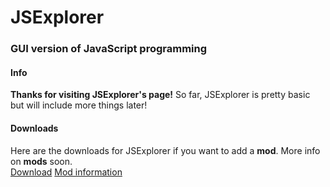 # JSExplorer
### GUI version of JavaScript programming
#### Info
**Thanks for visiting JSExplorer's page!**
So far, JSExplorer is pretty basic but will include more things later!
#### Downloads
Here are the downloads for JSExplorer if you want to add a **mod**. More info on **mods** soon.<br />
[Download](http://download936.mediafire.com/b3gvf1mbxvqg/rx59cx2g9as8zzw/JSExplorer-master.zip)
[Mod information](modinfo.md)
